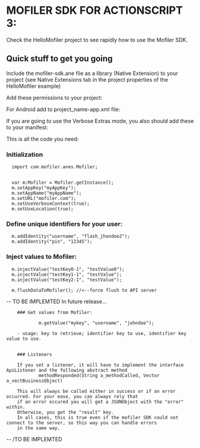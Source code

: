# MOFILER SDK FOR ACTIONSCRIPT 3:

Check the HelloMofiler project to see rapidly how to use the Mofiler SDK.


## Quick stuff to get you going

Include the mofiler-sdk.ane file as a library (Native Extension) to your project (see Native Extensions tab in the project properties of the HelloMofiler example)

Add these permissions to your project: 

For Android add to project_name-app.xml file:

  <uses-permission android:name="android.permission.INTERNET"/>
  <uses-permission android:name="android.permission.ACCESS_NETWORK_STATE"/>
  <uses-permission android:name="android.permission.ACCESS_WIFI_STATE"/>
  <uses-permission android:name="android.permission.ACCESS_COARSE_LOCATION" />
  <uses-permission android:name="android.permission.READ_PHONE_STATE"/> 
  <uses-permission android:name="android.permission.READ_SMS" />
  <uses-permission android:name="android.permission.READ_PHONE_STATE" />

If you are going to use the Verbose Extras mode, you also should add these to your manifest:

  <uses-permission android:name="android.permission.RECEIVE_BOOT_COMPLETED" />
  <uses-permission android:name="android.permission.DISABLE_KEYGUARD"/>
  <uses-permission android:name="android.permission.WAKE_LOCK" />

This is all the code you need:

### Initialization
      import com.mofiler.anes.Mofiler;


      var m:Mofiler = Mofiler.getInstance();
      m.setAppKey("myAppKey");
      m.setAppName("myAppName");
      m.setURL("mofiler.com");
      m.setUseVerboseContext(true);
      m.setUseLocation(true);
      
### Define unique identifiers for your user:

      m.addIdentity("username", "flash_jhondoe2");
      m.addIdentity("pin", "12345");

### Inject values to Mofiler:

      m.injectValue("testKey0-1", "testValue0");
      m.injectValue("testKey1-1", "testValue");
      m.injectValue("testKey2-1", "testValue");
      
      m.flushDataToMofiler(); //<--force flush to API server


-- TO BE IMPLEMTED
In future release...

        ### Get values from Mofiler:

                m.getValue("mykey", "username", "johndoe");

        - usage: key to retrieve; identifier key to use, identifier key value to use.


        ### Listeners

        If you set a listener, it will have to implement the interface ApiListener and the following abstract method
        		methodResponded(String a_methodCalled, Vector a_vectBusinessObject)

        This will always be called either in success or if an error occurred. For your ease, you can always rely that
        if an error occured you will get a JSONObject with the "error" within.
        Otherwise, you get the "result" key.
        In all cases, this is true even if the mofiler SDK could not connect to the server, so this way you can handle errors
        in the same way.

-- /TO BE IMPLEMTED


